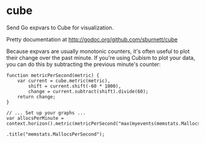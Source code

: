 cube
====

Send Go expvars to Cube for visualization.

Pretty documentation at http://godoc.org/github.com/sburnett/cube

Because expvars are usually monotonic counters, it's often useful to plot their
change over the past minute. If you're using Cubism to plot your data, you can
do this by subtracting the previous minute's counter:

    function metricPerSecond(metric) {
        var current = cube.metric(metric),
            shift = current.shift(-60 * 1000),
            change = current.subtract(shift).divide(60);
        return change;
    }

    // ... Set up your graphs ...
    var allocsPerMinute = context.horizon().metric(metricPerSecond("max(myevents(memstats.Mallocs))"))
                                           .title("memstats.MallocsPerSecond");
